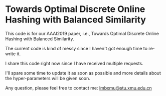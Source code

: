# Towards Optimal Discrete Online Hashing with Balanced Similarity

This code is for our AAAI2019 paper, i.e., Towards Optimal Discrete Online Hashing with Balanced Similarity.

The current code is kind of messy since I haven't got enough time to re-write it.

I share this code right now since I have received multiple requests.

I'll spare some time to update it as soon as possible and more details about the hyper-parameters will be given soon.

Any question, please feel free to contact me: lmbxmu@stu.xmu.edu.cn
